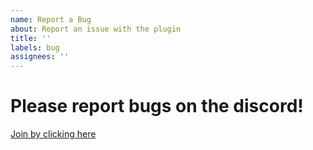 ```yaml
---
name: Report a Bug
about: Report an issue with the plugin
title: ''
labels: bug
assignees: ''
---
```


# Please report bugs on the discord!

[Join by clicking here](https://discord.gg/ZcwpSsE/)
